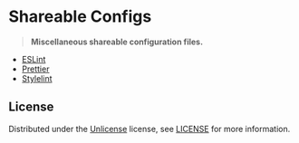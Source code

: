 # Shareable Configs

> **Miscellaneous shareable configuration files.**

* [ESLint][eslint-config]
* [Prettier][prettier-config]
* [Stylelint][stylelint-config]

## License

Distributed under the [Unlicense](https://spdx.org/licenses/Unlicense.html) license, see [LICENSE](https://git.bauke.xyz/Bauke/shareable-configs/src/branch/main/LICENSE) for more information.

[eslint-config]: https://git.bauke.xyz/Bauke/shareable-configs/src/branch/main/packages/eslint
[prettier-config]: https://git.bauke.xyz/Bauke/shareable-configs/src/branch/main/packages/prettier
[stylelint-config]: https://git.bauke.xyz/Bauke/shareable-configs/src/branch/main/packages/stylelint
